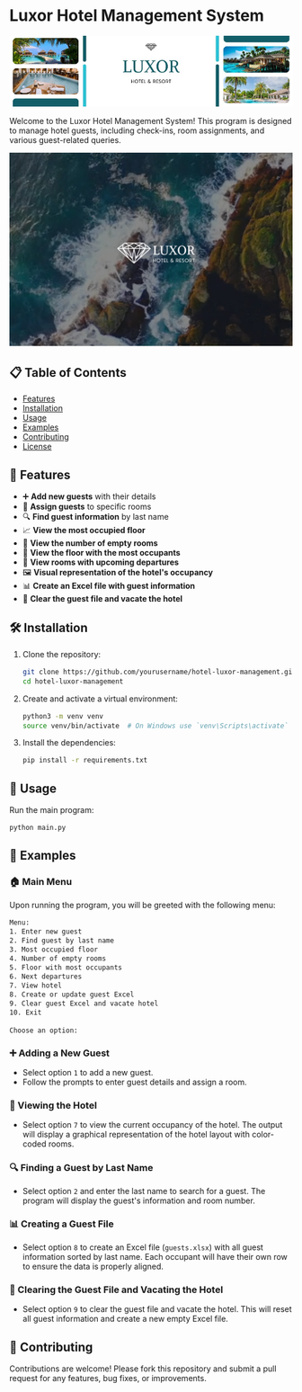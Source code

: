 # Luxor Hotel Management System

![Hotel Luxor](https://github.com/JoacoMarc/Hotel-Guest-Management-System/blob/main/HotelLuxorBanner.jpg)

Welcome to the Luxor Hotel Management System! This program is designed to manage hotel guests, including check-ins, room assignments, and various guest-related queries.

[![Watch the video](https://github.com/JoacoMarc/Hotel-Guest-Management-System/blob/main/LuxorPreview.png)](https://drive.google.com/file/d/1qzy2rXzdfiMitIJUhM-W6MUScAHX8TpF/view?usp=drive_link)

## 📋 Table of Contents
- [Features](#features)
- [Installation](#installation)
- [Usage](#usage)
- [Examples](#examples)
- [Contributing](#contributing)
- [License](#license)

## 🌟 Features
- ➕ **Add new guests** with their details
- 🏨 **Assign guests** to specific rooms
- 🔍 **Find guest information** by last name
- 📈 **View the most occupied floor**
- 🏢 **View the number of empty rooms**
- 👥 **View the floor with the most occupants**
- 🚪 **View rooms with upcoming departures**
- 🖼️ **Visual representation of the hotel's occupancy**
- 📊 **Create an Excel file with guest information**
- 🧹 **Clear the guest file and vacate the hotel**

## 🛠️ Installation
1. Clone the repository:
   ```bash
   git clone https://github.com/yourusername/hotel-luxor-management.git
   cd hotel-luxor-management
   ```

2. Create and activate a virtual environment:
   ```bash
   python3 -m venv venv
   source venv/bin/activate  # On Windows use `venv\Scripts\activate`
   ```

3. Install the dependencies:
   ```bash
   pip install -r requirements.txt
   ```

## 🚀 Usage
Run the main program:
```bash
python main.py
```

## 📝 Examples
### 🏠 Main Menu
Upon running the program, you will be greeted with the following menu:

```
Menu:
1. Enter new guest
2. Find guest by last name
3. Most occupied floor
4. Number of empty rooms
5. Floor with most occupants
6. Next departures
7. View hotel
8. Create or update guest Excel
9. Clear guest Excel and vacate hotel
10. Exit

Choose an option:
```

### ➕ Adding a New Guest
- Select option `1` to add a new guest.
- Follow the prompts to enter guest details and assign a room.

### 🏨 Viewing the Hotel
- Select option `7` to view the current occupancy of the hotel. The output will display a graphical representation of the hotel layout with color-coded rooms.

### 🔍 Finding a Guest by Last Name
- Select option `2` and enter the last name to search for a guest. The program will display the guest's information and room number.

### 📊 Creating a Guest File
- Select option `8` to create an Excel file (`guests.xlsx`) with all guest information sorted by last name. Each occupant will have their own row to ensure the data is properly aligned.

### 🧹 Clearing the Guest File and Vacating the Hotel
- Select option `9` to clear the guest file and vacate the hotel. This will reset all guest information and create a new empty Excel file.

## 🤝 Contributing
Contributions are welcome! Please fork this repository and submit a pull request for any features, bug fixes, or improvements.

